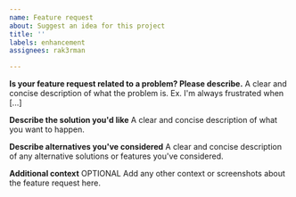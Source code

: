 ```yaml
---
name: Feature request
about: Suggest an idea for this project
title: ''
labels: enhancement
assignees: rak3rman

---
```


**Is your feature request related to a problem? Please describe.**
A clear and concise description of what the problem is. Ex. I'm always frustrated when [...]

**Describe the solution you'd like**
A clear and concise description of what you want to happen.

**Describe alternatives you've considered**
A clear and concise description of any alternative solutions or features you've considered.

**Additional context**
OPTIONAL Add any other context or screenshots about the feature request here.
